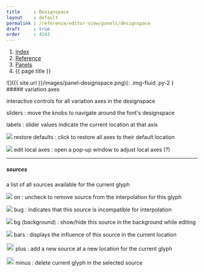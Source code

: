 ```yaml
---
title     : Designspace
layout    : default
permalink : /reference/editor-view/panels/designspace
draft     : true
order     : 4243
---
```


<nav aria-label="breadcrumb">
  <ol class="breadcrumb small">
    <li class="breadcrumb-item"><a href="{{ site.url }}">Index</a></li>
    <li class="breadcrumb-item"><a href="{{ site.url }}/reference">Reference</a></li>
    <li class="breadcrumb-item"><a href="../panels">Panels</a></li>
    <li class="breadcrumb-item active" aria-current="page">{{ page.title }}</li>
  </ol>
</nav>

<div class='row'>
<div class='col-md' markdown='1'>
![]({{ site.url }}/images/panel-designspace.png){: .img-fluid .py-2 }
</div>
<div class='col-md' markdown='1'>
##### variation axes

interactive controls for all variation axes in the designspace

sliders
: move the knobs to navigate around the font's designspace 

labels
: slider values indicate the current location at that axis

<img src='{{ site.url }}/images/icons/refresh.svg' /> restore defaults
: click to restore all axes to their default location

<img src='{{ site.url }}/images/icons/tool.svg' /> edit local axes
: open a pop-up window to adjust local axes (?)

- - -

##### sources

a list of all sources available for the current glyph

<img src='{{ site.url }}/images/icons/circle-dot.svg' /> on
: uncheck to remove source from the interpolation for this glyph

<img src='{{ site.url }}/images/icons/bug.svg' /> bug
: indicates that this source is incompatible for interpolation

<img src='{{ site.url }}/images/icons/eye.svg' /> bg (background)
: show/hide this source in the background while editing

<img src='{{ site.url }}/images/icons/antenna-bars-4.svg' /> bars
: displays the influence of this source in the current location

<img src='{{ site.url }}/images/icons/plus.svg' height='20' /> plus
: add a new source at a new location for the current glyph

<img src='{{ site.url }}/images/icons/minus.svg' height='20' /> minus
: delete current glyph in the selected source 
</div>
</div>